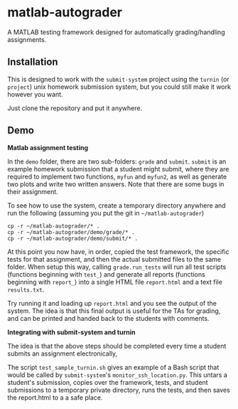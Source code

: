 matlab-autograder
=================

A MATLAB testing framework designed for automatically grading/handling
assignments.

Installation
------------

This is designed to work with the `submit-system` project using the
`turnin` (or `project`) unix homework submission system, but you could
still make it work however you want.

Just clone the repository and put it anywhere.

Demo
-----------

**Matlab assignment testing**

In the `demo` folder, there are two sub-folders: `grade` and
`submit`. `submit` is an example homework submission that a student
might submit, where they are required to implement two functions,
`myfun` and `myfun2`, as well as generate two plots and write two
written answers. Note that there are some bugs in their assignment.

To see how to use the system, create a temporary directory anywhere
and run the following (assuming you put the git in `~/matlab-autograder`)

```shell
cp -r ~/matlab-autograder/* .  
cp -r ~/matlab-autograder/demo/grade/* .  
cp -r ~/matlab-autograder/demo/submit/* .
``` 

At this point you now have, in order, copied the test framework, the
specific tests for that assignment, and then the actual submitted
files to the same folder. When setup this way, calling
`grade.run_tests` will run all test scripts (functions beginning with
`test_`) and generate all reports (functions beginning with `report_`)
into a single HTML file `report.html` and a text file `results.txt`.

Try running it and loading up `report.html` and you see the output of
the system. The idea is that this final output is useful for the TAs
for grading, and can be printed and handed back to the students with
comments.

**Integrating with submit-system and turnin**

The idea is that the above steps should be completed every time a
student submits an assignment electronically,

The script `test_sample_turnin.sh` gives an example of a Bash script
that would be called by `submit-system`'s
`monitor_ssh_location.py`. This untars a student's submission, copies
over the framework, tests, and student submissions to a temporary
private directory, runs the tests, and then saves the report.html to a
a safe place.

